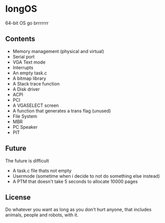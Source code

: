 # longOS
64-bit OS go brrrrrrr
## Contents
- Memory management (physical and virtual)
- Serial port
- VGA Text mode
- Interrupts
- An empty task.c
- A bitmap library
- A Stack trace function
- A Disk driver
- ACPI
- PCI
- A VGASELECT screen
- A function that generates a trans flag (unused)
- File System
- MBR
- PC Speaker
- PIT
## Future
The future is difficult
- A task.c file thats not empty
- Usermode (sometime when i decide to not do something else instead)
- A PTM that doesn't take 5 seconds to allocate 10000 pages
## License
Do whatever you want as long as you don't hurt anyone, that includes animals, people and robots, with it.